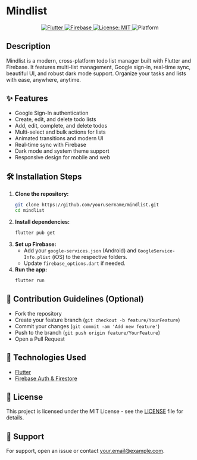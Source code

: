 # Mindlist

<p align="center">
    <a href="https://flutter.dev">
        <img src="https://img.shields.io/badge/Flutter-3.19.2-blue?logo=flutter" alt="Flutter" />
    </a>
    <a href="https://firebase.google.com">
        <img src="https://img.shields.io/badge/Firebase-Enabled-yellow?logo=firebase" alt="Firebase" />
    </a>
    <a href="LICENSE">
        <img src="https://img.shields.io/badge/License-MIT-green.svg" alt="License: MIT" />
    </a>
    <img src="https://img.shields.io/badge/Platform-Android-blue" alt="Platform" />
</p>

</p>

## Description
Mindlist is a modern, cross-platform todo list manager built with Flutter and Firebase. It features multi-list management, Google sign-in, real-time sync, beautiful UI, and robust dark mode support. Organize your tasks and lists with ease, anywhere, anytime.

<!-- ## 🚀 Project Demo -->
<!-- Add a link to your demo video or live web version here -->
<!-- [Project Demo Video](https://your-demo-link.com) -->

<!-- ## 📸 Project Screenshots -->
<!-- | Light Mode | Dark Mode | -->
<!-- |---|---| -->
<!-- | ![Light](assets/images/screenshot_light.png) | ![Dark](assets/images/screenshot_dark.png) | -->

## ✨ Features
- Google Sign-In authentication
- Create, edit, and delete todo lists
- Add, edit, complete, and delete todos
- Multi-select and bulk actions for lists
- Animated transitions and modern UI
- Real-time sync with Firebase
- Dark mode and system theme support
- Responsive design for mobile and web

## 🛠️ Installation Steps
1. **Clone the repository:**
   ```sh
   git clone https://github.com/yourusername/mindlist.git
   cd mindlist
   ```
2. **Install dependencies:**
   ```sh
   flutter pub get
   ```
3. **Set up Firebase:**
   - Add your `google-services.json` (Android) and `GoogleService-Info.plist` (iOS) to the respective folders.
   - Update `firebase_options.dart` if needed.
4. **Run the app:**
   ```sh
   flutter run
   ```

## 🤝 Contribution Guidelines (Optional)
- Fork the repository
- Create your feature branch (`git checkout -b feature/YourFeature`)
- Commit your changes (`git commit -am 'Add new feature'`)
- Push to the branch (`git push origin feature/YourFeature`)
- Open a Pull Request

## 🧰 Technologies Used
- [Flutter](https://flutter.dev)
- [Firebase Auth & Firestore](https://firebase.google.com)

## 📄 License
This project is licensed under the MIT License - see the [LICENSE](LICENSE) file for details.

## 💬 Support
For support, open an issue or contact [your.email@example.com](mailto:mauryaarman5@gmail.com).
